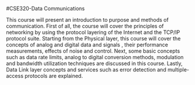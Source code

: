 #CSE320-Data Communications

This course will present an introduction to purpose and methods of communication. First of all, the course will cover the principles of networking by using the protocol layering of the Internet and the TCP/IP protocol suite. Starting from the Physical layer, this course will cover the concepts of analog and digital data and signals , their performance measurements, effects of noise and control. Next, some basic concepts such as data rate limits, analog to digital conversion methods, modulation and bandwidth utilization techniques are discussed in this course. Lastly, Data Link layer concepts and services such as error detection and multiple-access protocols are explained.
